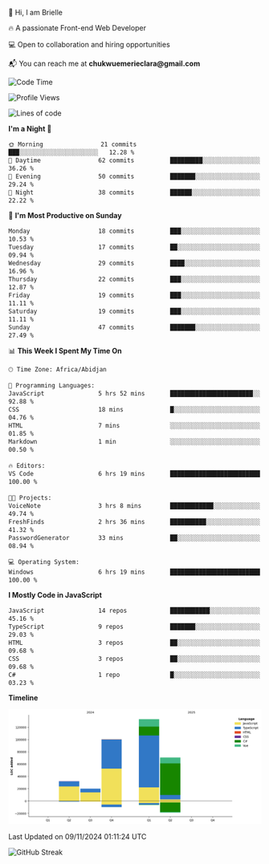 <div align="left">
  <p>👋 Hi, I am Brielle</p>
  <p>🔥 A passionate Front-end Web Developer</p>
  <p>💻 Open to collaboration and hiring opportunities</p>
  <p>📬 You can reach me at <strong>chukwuemerieclara@gmail.com</strong></p>
</div>


 
 <!--START_SECTION:waka-->
![Code Time](http://img.shields.io/badge/Code%20Time-303%20hrs%2042%20mins-blue)

![Profile Views](http://img.shields.io/badge/Profile%20Views-253-blue)

![Lines of code](https://img.shields.io/badge/From%20Hello%20World%20I%27ve%20Written-113.7%20thousand%20lines%20of%20code-blue)

**I'm a Night 🦉** 

```text
🌞 Morning                21 commits          ███░░░░░░░░░░░░░░░░░░░░░░   12.28 % 
🌆 Daytime                62 commits          █████████░░░░░░░░░░░░░░░░   36.26 % 
🌃 Evening                50 commits          ███████░░░░░░░░░░░░░░░░░░   29.24 % 
🌙 Night                  38 commits          ██████░░░░░░░░░░░░░░░░░░░   22.22 % 
```
📅 **I'm Most Productive on Sunday** 

```text
Monday                   18 commits          ███░░░░░░░░░░░░░░░░░░░░░░   10.53 % 
Tuesday                  17 commits          ██░░░░░░░░░░░░░░░░░░░░░░░   09.94 % 
Wednesday                29 commits          ████░░░░░░░░░░░░░░░░░░░░░   16.96 % 
Thursday                 22 commits          ███░░░░░░░░░░░░░░░░░░░░░░   12.87 % 
Friday                   19 commits          ███░░░░░░░░░░░░░░░░░░░░░░   11.11 % 
Saturday                 19 commits          ███░░░░░░░░░░░░░░░░░░░░░░   11.11 % 
Sunday                   47 commits          ███████░░░░░░░░░░░░░░░░░░   27.49 % 
```


📊 **This Week I Spent My Time On** 

```text
🕑︎ Time Zone: Africa/Abidjan

💬 Programming Languages: 
JavaScript               5 hrs 52 mins       ███████████████████████░░   92.88 % 
CSS                      18 mins             █░░░░░░░░░░░░░░░░░░░░░░░░   04.76 % 
HTML                     7 mins              ░░░░░░░░░░░░░░░░░░░░░░░░░   01.85 % 
Markdown                 1 min               ░░░░░░░░░░░░░░░░░░░░░░░░░   00.50 % 

🔥 Editors: 
VS Code                  6 hrs 19 mins       █████████████████████████   100.00 % 

🐱‍💻 Projects: 
VoiceNote                3 hrs 8 mins        ████████████░░░░░░░░░░░░░   49.74 % 
FreshFinds               2 hrs 36 mins       ██████████░░░░░░░░░░░░░░░   41.32 % 
PasswordGenerator        33 mins             ██░░░░░░░░░░░░░░░░░░░░░░░   08.94 % 

💻 Operating System: 
Windows                  6 hrs 19 mins       █████████████████████████   100.00 % 
```

**I Mostly Code in JavaScript** 

```text
JavaScript               14 repos            ███████████░░░░░░░░░░░░░░   45.16 % 
TypeScript               9 repos             ███████░░░░░░░░░░░░░░░░░░   29.03 % 
HTML                     3 repos             ██░░░░░░░░░░░░░░░░░░░░░░░   09.68 % 
CSS                      3 repos             ██░░░░░░░░░░░░░░░░░░░░░░░   09.68 % 
C#                       1 repo              █░░░░░░░░░░░░░░░░░░░░░░░░   03.23 % 
```



**Timeline**

![Lines of Code chart](https://raw.githubusercontent.com/Brielle28/Brielle28/main/assets/bar_graph.png)


 Last Updated on 09/11/2024 01:11:24 UTC
<!--END_SECTION:waka-->

![GitHub Streak](https://github-readme-streak-stats.herokuapp.com/?user=Brielle28)



